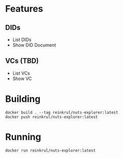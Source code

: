 # Features

## DIDs
 - List DIDs
 - Show DID Document
 
## VCs (TBD)
 - List VCs
 - Show VC
 
# Building

```shell script
docker build . --tag reinkrul/nuts-explorer:latest
docker push reinkrul/nuts-explorer:latest
```

# Running
```shell script
docker run reinkrul/nuts-explorer:latest
```
